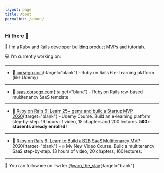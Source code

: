 ```yaml
---
layout: page
title: About
permalink: /about/
---
```


### Hi there 👋

🧐 I'm a Ruby and Rails developer building product MVPs and tutorials.

💻 I’m currently working on:

****

* 💾 [corsego.com](https://corsego.com){:target="blank"} - Ruby on Rails 6 e-Learning platform (like Udemy)

****

* 💾 [saas.corsego.com](https://saas.corsego.com){:target="blank"} - Ruby on Rails row-based multitenancy SaaS template

****

* 🎥 [Ruby on Rails 6: Learn 25+ gems and build a Startup MVP 2020](https://www.udemy.com/course/2519558/?referralCode=4721E9D437DEE1734159){:target="blank"} - Udemy Course. Build an e-learning platform step-by-step. 19 hours of video, 18 chapters and 200 lectures. **500+ students already enrolled!**

****

* 🎥 [Ruby on Rails 6: Learn to Build a B2B SaaS Multitenancy MVP 2020](https://gumroad.com/l/lHKxjT){:target="blank"} - 🔥 My New Video Course. Build a multitenancy SaaS step-by-step. 13 hours of video, 20 chapters, 160 lectures.

****

💬 You can follow me on Twitter [@yaro_the_slav](https://twitter.com/yaro_the_slav){:target="blank"}
